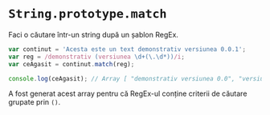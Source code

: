 # `String.prototype.match`

Faci o căutare într-un string după un șablon RegEx.

```javascript
var continut = 'Acesta este un text demonstrativ versiunea 0.0.1';
var reg = /demonstrativ (versiunea \d+(\.\d*))/i;
var ceAgasit = continut.match(reg);

console.log(ceAgasit); // Array [ "demonstrativ versiunea 0.0", "versiunea 0.0", ".0" ]
```

A fost generat acest array pentru că RegEx-ul conține criterii de căutare grupate prin `()`.
